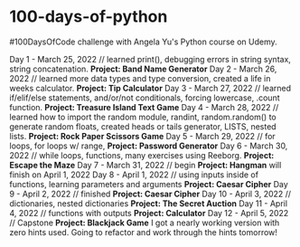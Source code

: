 # 100-days-of-python
#100DaysOfCode challenge with Angela Yu's Python course on Udemy.

Day 1 - March 25, 2022 // learned print(), debugging errors in string syntax, string concatenation. **Project: Band Name Generator**
Day 2 - March 26, 2022 // learned more data types and type conversion, created a life in weeks calculator. **Project: Tip Calculator**
Day 3 - March 27, 2022 // learned if/elif/else statements, and/or/not conditionals, forcing lowercase, .count function. **Project: Treasure Island Text Game**
Day 4 - March 28, 2022 // learned how to import the random module, randint, random.random() to generate random floats, created heads or tails generator, LISTS, nested lists. **Project: Rock Paper Scissors Game**
Day 5 - March 29, 2022 // for loops, for loops w/ range, **Project: Password Generator**
Day 6 - March 30, 2022 // while loops, functions, many exercises using Reeborg. **Project: Escape the Maze**
Day 7 - March 31, 2022 // begin **Project: Hangman** will finish on April 1, 2022
Day 8 - April 1, 2022 // using inputs inside of functions, learning parameters and arguments **Project: Caesar Cipher**
Day 9 - April 2, 2022 // finished **Project: Caesar Cipher**
Day 10 - April 3, 2022 // dictionaries, nested dictionaries **Project: The Secret Auction**
Day 11 - April 4, 2022 // functions with outputs **Project: Calculator**
Day 12 - April 5, 2022 // Capstone **Project: Blackjack Game** I got a nearly working version with zero hints used. Going to refactor and work through the hints tomorrow!
